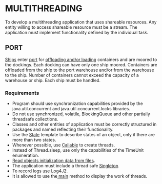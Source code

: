 # MULTITHREADING
To develop a multithreading application that uses shareable resources. Any entity willing to access shareable resource must be a stream. The application must implement functionality defined by the individual task.
## PORT
[Ships](https://github.com/darya1500/epam_task/blob/master/src/main/java/by/epam/learn/daryatarasevich/port/entity/Ship) enter [port](https://github.com/darya1500/epam_task/blob/master/src/main/java/by/epam/learn/daryatarasevich/port/entity/Port) for [offloading and/or loading](https://github.com/darya1500/epam_task/blob/master/src/main/java/by/epam/learn/daryatarasevich/port/action/Action) containers and are moored to the dockings. Each docking can have only one ship moored. Containers are offloaded from the ship to the port warehouse and/or from the warehouse to the ship. Number of containers cannot exceed the capacity of a warehouse or ship. Each ship must be handled.
### Requirements
+ Program should use synchronization capabilities provided by the java.util.concurrent and java.util.concurrent.locks libraries.
+ Do not use synchronized, volatile, BlockingQueue and other partially threadsafe collections.
+ Classes and other entities of application must be correctly structured in packages and named reflecting their functionality.
+ Use the [State](https://github.com/darya1500/epam_task/tree/master/src/main/java/by/epam/learn/daryatarasevich/port/state) template to describe states of an object, only if there are more than two states.
+ Whenever possible, use [Callable](https://github.com/darya1500/epam_task/blob/master/src/main/java/by/epam/learn/daryatarasevich/port/entity/Ship) to create threads.
+ Instead of Thread.sleep, use only the capabilities of the TimeUnit enumeration.
+ [Read objects initialization data from files](https://github.com/darya1500/epam_task/tree/master/src/main/java/by/epam/learn/daryatarasevich/port/reader).
+ The application must include a thread safe [Singleton](https://github.com/darya1500/epam_task/blob/master/src/main/java/by/epam/learn/daryatarasevich/port/entity/Port).
+ To record logs use Log4J2.
+ It is allowed to use the[ main](https://github.com/darya1500/epam_task/tree/master/src/main/java/by/epam/learn/daryatarasevich/port/main) method to display the work of threads.
